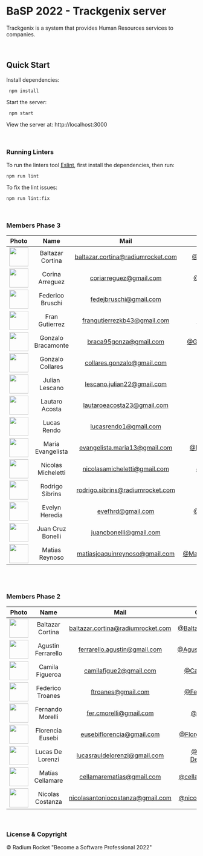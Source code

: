 # BaSP 2022 - Trackgenix server

Trackgenix is a system that provides Human Resources services to companies.

<br>

## Quick Start

Install dependencies:

```console
 npm install
```

Start the server:

```console
 npm start
```

 View the server at: http://localhost:3000

<br>

 ### Running Linters

To run the linters tool [Eslint](https://eslint.org/), first install the dependencies, then run:

```console
npm run lint
```

To fix the lint issues:

```console
npm run lint:fix
```

<br>

### Members Phase 3

|Photo | Name  | Mail | Github | Role
| :-----: | :-----: | :-----: | :-----: | :-----: |
<img src="https://avatars.githubusercontent.com/u/103531892?v=4" height="50" width="50">| Baltazar Cortina | baltazar.cortina@radiumrocket.com | [@BaltazarCortina1](https://github.com/BaltazarCortina1) | Tutor DEV
<img src="https://avatars.githubusercontent.com/u/101268401?v=4" height="50" width="50">| Corina Arreguez | coriarreguez@gmail.com | [@CorinaArreguez](https://github.com/CorinaArreguez) | DEV
<img src="https://avatars.githubusercontent.com/u/65920932?v=4" height="50" width="50">| Federico Bruschi | fedejbruschi@gmail.com | [@FedeBrus64](https://github.com/FedeBrus64) | DEV
<img src="https://avatars.githubusercontent.com/u/55754815?v=4" height="50" width="50">| Fran Gutierrez | frangutierrezkb43@gmail.com | [@FranGutierrez](https://github.com/FranGutierrez) | DEV
<img src="https://avatars.githubusercontent.com/u/94326143?v=4" height="50" width="50">| Gonzalo Bracamonte | braca95gonza@gmail.com | [@GonzaloBracamonte](https://github.com/GonzaloBracamonte) | DEV
<img src="https://avatars.githubusercontent.com/u/91098904?v=4" height="50" width="50">| Gonzalo Collares | collares.gonzalo@gmail.com | [@gc796](https://github.com/gc796) | DEV
<img src="https://avatars.githubusercontent.com/u/12883926?v=4" height="50" width="50">| Julian Lescano | lescano.julian22@gmail.com | [@Julian25](https://github.com/Julian25) | DEV
<img src="https://avatars.githubusercontent.com/u/101286767?v=4" height="50" width="50">| Lautaro Acosta | lautaroeacosta23@gmail.com | [@lautaro23](https://github.com/lautaro23) | DEV
<img src="https://avatars.githubusercontent.com/u/64284726?v=4" height="50" width="50">| Lucas Rendo | lucasrendo1@gmail.com | [@lucasrendo](https://github.com/lucasrendo) | DEV
<img src="https://avatars.githubusercontent.com/u/101217580?v=4" height="50" width="50">| Maria Evangelista | evangelista.maria13@gmail.com | [@Maria-Evangelista](https://github.com/Maria-Evangelista) | DEV
<img src="https://avatars.githubusercontent.com/u/90781388?v=4" height="50" width="50">| Nicolas Micheletti | nicolasamicheletti@gmail.com | [@nicomicheletti](https://github.com/nicomicheletti) | DEV
<img src="https://avatars.githubusercontent.com/u/90876581?v=4" height="50" width="50">| Rodrigo Sibrins | rodrigo.sibrins@radiumrocket.com | [@rodrisibrins](https://github.com/rodrisibrins) | Tutor QA
<img src="https://avatars.githubusercontent.com/u/101273459?v=4" height="50" width="50">| Evelyn Heredia | evefhrd@gmail.com | [@Evelyn-Heredia](https://github.com/Evelyn-Heredia) | QA
<img src="https://avatars.githubusercontent.com/u/97045616?v=4" height="50" width="50">| Juan Cruz Bonelli | juancbonelli@gmail.com | [@negrojcb](https://github.com/negrojcb) | QA
<img src="https://avatars.githubusercontent.com/u/101222934?v=4" height="50" width="50">| Matias Reynoso | matiasjoaquinreynoso@gmail.com | [@MatiasJoaquinReynoso](https://github.com/MatiasJoaquinReynoso) | QA


<br>
<br>

### Members Phase 2

|Photo | Name  | Mail | Github
| :-----: | :-----: | :-----: | :-----: |
<img src="https://avatars.githubusercontent.com/u/103531892?v=4" height="50" width="50">| Baltazar Cortina | baltazar.cortina@radiumrocket.com | [@BaltazarCortina1](https://github.com/BaltazarCortina1)
<img src="https://avatars.githubusercontent.com/u/101590420?v=4" height="50" width="50">| Agustin Ferrarello | ferrarello.agustin@gmail.com | [@AgustinFerrarello](https://github.com/AgustinFerrarello)
<img src="https://avatars.githubusercontent.com/u/93167972?v=4" height="50" width="50">| Camila Figueroa | camilafigue2@gmail.com | [@CamilaFigue](https://github.com/camilaFigue)
<img src="https://avatars.githubusercontent.com/u/93624702?v=4" height="50" width="50">| Federico Troanes | ftroanes@gmail.com | [@FefeTroanes](https://github.com/FefeTroanes)
<img src="https://avatars.githubusercontent.com/u/86432978?v=4" height="50" width="50">| Fernando Morelli | fer.cmorelli@gmail.com | [@ilcosme](https://github.com/ilcosme)
<img src="https://avatars.githubusercontent.com/u/80362960?v=4" height="50" width="50">| Florencia Eusebi | eusebiflorencia@gmail.com | [@FlorenciaEusebi](https://github.com/FlorenciaEusebi)
<img src="https://avatars.githubusercontent.com/u/81604638?v=4" height="50" width="50">| Lucas De Lorenzi | lucasrauldelorenzi@gmail.com | [@Lucas-DeLorenzi](https://github.com/Lucas-DeLorenzi)
<img src="https://avatars.githubusercontent.com/u/88092713?v=4" height="50" width="50">| Matías Cellamare | cellamarematias@gmail.com | [@cellamarematias](https://github.com/cellamarematias)
<img src="https://avatars.githubusercontent.com/u/97314443?v=4" height="50" width="50">| Nicolas Costanza | nicolasantoniocostanza@gmail.com | [@nicolascostanza](https://github.com/nicolascostanza)



<br>

### License & Copyright

© Radium Rocket "Become a Software Professional 2022"